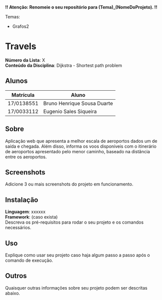 **!! Atenção: Renomeie o seu repositório para (Tema)_(NomeDoProjeto). !!** 

Temas:
 - Grafos2
  
# Travels

**Número da Lista**: X<br>
**Conteúdo da Disciplina**: Dijkstra - Shortest path problem <br>

## Alunos
|Matrícula | Aluno |
| -- | -- |
| 17/0138551  |  Bruno Henrique Sousa Duarte |
| 17/0033112  |  Eugenio Sales Siqueira |
	
## Sobre 
Aplicação web que apresenta a melhor escala de aeroportos dados um de saída e chegada. Além disso, informa os voos disponíveis com o itinerário de aeroportos apresentado pelo menor caminho, baseado na distância entre os aeroportos.

## Screenshots
Adicione 3 ou mais screenshots do projeto em funcionamento.

## Instalação 
**Linguagem**: xxxxxx<br>
**Framework**: (caso exista)<br>
Descreva os pré-requisitos para rodar o seu projeto e os comandos necessários.

## Uso 
Explique como usar seu projeto caso haja algum passo a passo após o comando de execução.

## Outros 
Quaisquer outras informações sobre seu projeto podem ser descritas abaixo.